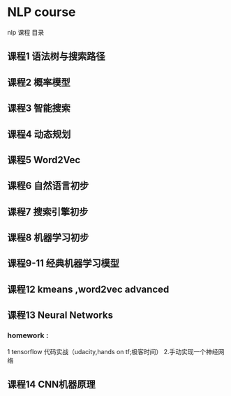 # NLP course
nlp 课程  目录
## 课程1 语法树与搜索路径
## 课程2 概率模型
## 课程3 智能搜索
## 课程4 动态规划
## 课程5 Word2Vec
## 课程6 自然语言初步
## 课程7 搜索引擎初步
## 课程8 机器学习初步
## 课程9-11 经典机器学习模型
## 课程12 kmeans ,word2vec advanced
## 课程13 Neural Networks
### homework :
1 tensorflow 代码实战（udacity,hands on tf;极客时间）
2.手动实现一个神经网络
## 课程14 CNN机器原理
##
